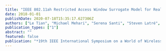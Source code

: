 ```yaml
---
title: "IEEE 802.11ah Restricted Access Window Surrogate Model for Real-Time Station Grouping"
date: 2018-01-01
publishDate: 2020-07-18T15:35:17.627306Z
authors: ["Le Tian", "Michael Mehari", "Serena Santi", "Steven Latré", "Eli De Poorter", "Jeroen Famaey"]
publication_types: ["1"]
abstract: ""
featured: false
publication: "*19th IEEE International Symposium on a World of Wireless*"
---
```



